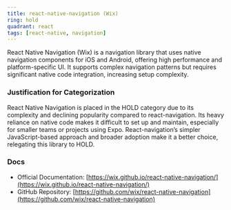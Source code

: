 ```yaml
---
title: react-native-navigation (Wix)
ring: hold
quadrant: react
tags: [react-native, navigation]
---
```

React Native Navigation (Wix) is a navigation library that uses native navigation components for iOS and Android, offering high performance and platform-specific UI. It supports complex navigation patterns but requires significant native code integration, increasing setup complexity.

### Justification for Categorization 
React Native Navigation is placed in the HOLD category due to its complexity and declining popularity compared to react-navigation. Its heavy reliance on native code makes it difficult to set up and maintain, especially for smaller teams or projects using Expo. React-navigation’s simpler JavaScript-based approach and broader adoption make it a better choice, relegating this library to HOLD.

### Docs 
- Official Documentation: [https://wix.github.io/react-native-navigation/](https://wix.github.io/react-native-navigation/)  
- GitHub Repository: [https://github.com/wix/react-native-navigation](https://github.com/wix/react-native-navigation)

